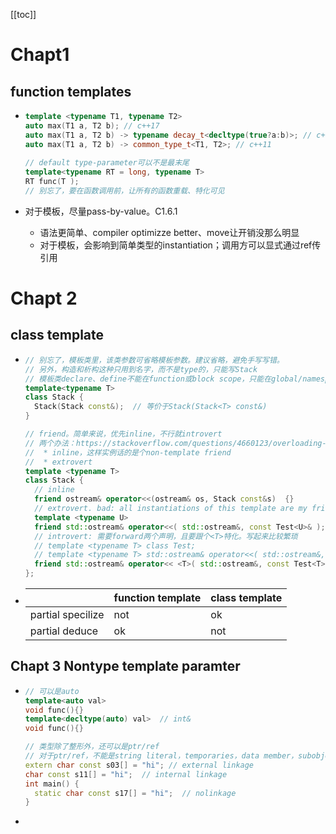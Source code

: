 [[toc]]

# Chapt1

## function templates

* ```c++
  template <typename T1, typename T2>
  auto max(T1 a, T2 b); // c++17
  auto max(T1 a, T2 b) -> typename decay_t<decltype(true?a:b)>; // c++11, 这里不需要填b<a?, decay为了应对引用
  auto max(T1 a, T2 b) -> common_type_t<T1, T2>; // c++11
    
  // default type-parameter可以不是最末尾
  template<typename RT = long, typename T>
  RT func(T );
  // 别忘了，要在函数调用前，让所有的函数重载、特化可见
  ```

* 对于模板，尽量pass-by-value。C1.6.1

  * 语法更简单、compiler optimizze better、move让开销没那么明显
  * 对于模板，会影响到简单类型的instantiation；调用方可以显式通过ref传引用



# Chapt 2

## class template

* ```c++
  // 别忘了，模板类里，该类参数可省略模板参数。建议省略，避免手写写错。
  // 另外，构造和析构这种只用到名字，而不是type的，只能写Stack
  // 模板类declare、define不能在function或block scope，只能在global/namespace中
  template<typename T>
  class Stack {
    Stack(Stack const&);  // 等价于Stack(Stack<T> const&)
  }
  
  // friend。简单来说，优先inline，不行就introvert
  // 两个办法：https://stackoverflow.com/questions/4660123/overloading-friend-operator-for-template-class
  //  * inline，这样实例话的是个non-template friend
  //  * extrovert
  template <typename T>
  class Stack {
    // inline
    friend ostream& operator<<(ostream& os, Stack const&s)  {}
    // extrovert. bad: all instantiations of this template are my friends
    template <typename U>
    friend std::ostream& operator<<( std::ostream&, const Test<U>& );
    // introvert: 需要forward两个声明，且要跟个<T>特化。写起来比较繁琐
    // template <typename T> class Test;
    // template <typename T> std::ostream& operator<<( std::ostream&, const Test<T>& );
    friend std::ostream& operator<< <T>( std::ostream&, const Test<T>& );
  };
  ```

* |                   | function template | class template |
  | ----------------- | ----------------- | -------------- |
  | partial specilize | not               | ok             |
  | partial deduce    | ok                | not            |

  

## Chapt 3 Nontype template paramter

* ```c++
  // 可以是auto
  template<auto val>
  void func(){}
  template<decltype(auto) val>  // int&
  void func(){}
  
  // 类型除了整形外，还可以是ptr/ref
  // 对于ptr/ref，不能是string literal，temporaries，data member，subobjects
  extern char const s03[] = "hi"; // external linkage
  char const s11[] = "hi";  // internal linkage
  int main() {
    static char const s17[] = "hi";  // nolinkage
  }
  ```

* 